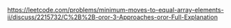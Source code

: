 https://leetcode.com/problems/minimum-moves-to-equal-array-elements-ii/discuss/2215732/C%2B%2B-oror-3-Approaches-oror-Full-Explanation